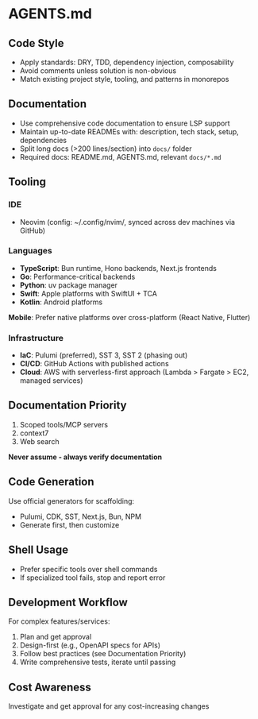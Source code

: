 # AGENTS.md

## Code Style
- Apply standards: DRY, TDD, dependency injection, composability
- Avoid comments unless solution is non-obvious
- Match existing project style, tooling, and patterns in monorepos

## Documentation
- Use comprehensive code documentation to ensure LSP support
- Maintain up-to-date READMEs with: description, tech stack, setup, dependencies
- Split long docs (>200 lines/section) into `docs/` folder
- Required docs: README.md, AGENTS.md, relevant `docs/*.md`

## Tooling

### IDE
- Neovim (config: ~/.config/nvim/, synced across dev machines via GitHub)

### Languages
- **TypeScript**: Bun runtime, Hono backends, Next.js frontends
- **Go**: Performance-critical backends
- **Python**: uv package manager
- **Swift**: Apple platforms with SwiftUI + TCA
- **Kotlin**: Android platforms

**Mobile**: Prefer native platforms over cross-platform (React Native, Flutter)

### Infrastructure
- **IaC**: Pulumi (preferred), SST 3, SST 2 (phasing out)
- **CI/CD**: GitHub Actions with published actions
- **Cloud**: AWS with serverless-first approach (Lambda > Fargate > EC2, managed services)

## Documentation Priority
1. Scoped tools/MCP servers
2. context7
3. Web search

**Never assume - always verify documentation**

## Code Generation
Use official generators for scaffolding:
- Pulumi, CDK, SST, Next.js, Bun, NPM
- Generate first, then customize

## Shell Usage
- Prefer specific tools over shell commands
- If specialized tool fails, stop and report error

## Development Workflow
For complex features/services:

1. Plan and get approval
2. Design-first (e.g., OpenAPI specs for APIs)
3. Follow best practices (see Documentation Priority)
4. Write comprehensive tests, iterate until passing

## Cost Awareness
Investigate and get approval for any cost-increasing changes
